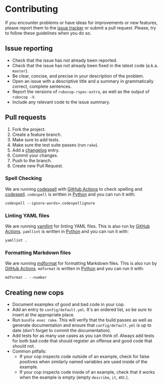 # Contributing

If you encounter problems or have ideas for improvements or new features, please report them to the [issue tracker](https://github.com/ydah/rubocop-rspec-extra/issues) or submit a pull request. Please, try to follow these guidelines when you do so.

## Issue reporting

- Check that the issue has not already been reported.
- Check that the issue has not already been fixed in the latest code (a.k.a. `master`).
- Be clear, concise, and precise in your description of the problem.
- Open an issue with a descriptive title and a summary in grammatically correct, complete sentences.
- Report the versions of `rubocop-rspec-extra`, as well as the output of `rubocop -V`.
- Include any relevant code to the issue summary.

## Pull requests

1. Fork the project.
2. Create a feature branch.
3. Make sure to add tests.
4. Make sure the test suite passes (run `rake`).
5. Add a [changelog](https://github.com/rubocop/rubocop-rspec/blob/master/CHANGELOG.md) entry.
6. Commit your changes.
7. Push to the branch.
8. Create new Pull Request.

### Spell Checking

We are running [codespell](https://github.com/codespell-project/codespell) with [GitHub Actions](https://github.com/ydah/rubocop-rspec-extra/blob/master/.github/workflows/codespell.yml) to check spelling and
[codespell](https://pypi.org/project/codespell/).
`codespell` is written in [Python](https://www.python.org/) and you can run it with:

```console
codespell --ignore-words=.codespellignore
```

### Linting YAML files

We are running [yamllint](https://github.com/adrienverge/yamllint) for linting YAML files. This is also run by [GitHub Actions](https://github.com/ydah/rubocop-rspec-extra/blob/master/.github/workflows/linting.yml).
`yamllint` is written in [Python](https://www.python.org/) and you can run it with:

```console
yamllint .
```

### Formatting Markdown files

We are running [mdformat](https://github.com/executablebooks/mdformat) for formatting Markdown files. This is also run by [GitHub Actions](https://github.com/ydah/rubocop-rspec-extra/blob/master/.github/workflows/linting.yml).
`mdformat` is written in [Python](https://www.python.org/) and you can run it with:

```console
mdformat . --number
```

## Creating new cops

- Document examples of good and bad code in your cop.
- Add an entry to `config/default.yml`. It's an ordered list, so be sure to insert at the appropriate place.
- Run `bundle exec rake`. This will verify that the build passes as well as generate documentation and ensure that `config/default.yml` is up to date (don't forget to commit the documentation).
- Add tests for as many use cases as you can think of. Always add tests for both bad code that should register an offense and good code that should not.
- Common pitfalls:
  - If your cop inspects code outside of an example, check for false positives when similarly named variables are used inside of the example.
  - If your cop inspects code inside of an example, check that it works when the example is empty (empty `describe`, `it`, etc.).
